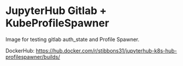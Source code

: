 # JupyterHub Gitlab + KubeProfileSpawner

Image for testing gitlab auth_state and Profile Spawner.

DockerHub: https://hub.docker.com/r/stibbons31/jupyterhub-k8s-hub-profilespawner/builds/
